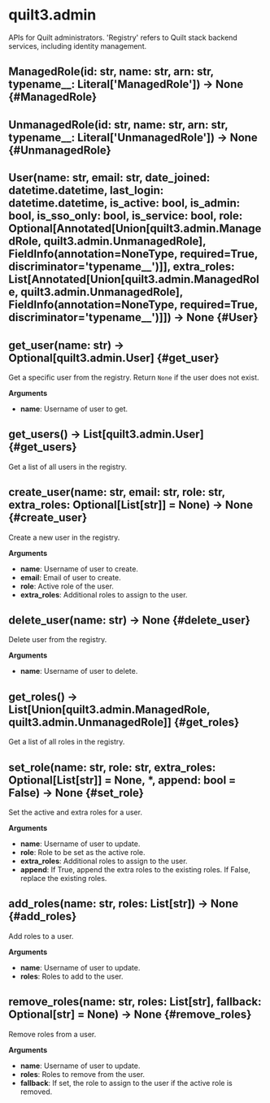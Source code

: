 
# quilt3.admin

APIs for Quilt administrators. 'Registry' refers to Quilt stack backend services, including identity management.


## ManagedRole(id: str, name: str, arn: str, typename\_\_: Literal['ManagedRole']) -> None  {#ManagedRole}


## UnmanagedRole(id: str, name: str, arn: str, typename\_\_: Literal['UnmanagedRole']) -> None  {#UnmanagedRole}


## User(name: str, email: str, date\_joined: datetime.datetime, last\_login: datetime.datetime, is\_active: bool, is\_admin: bool, is\_sso\_only: bool, is\_service: bool, role: Optional[Annotated[Union[quilt3.admin.ManagedRole, quilt3.admin.UnmanagedRole], FieldInfo(annotation=NoneType, required=True, discriminator='typename\_\_')]], extra\_roles: List[Annotated[Union[quilt3.admin.ManagedRole, quilt3.admin.UnmanagedRole], FieldInfo(annotation=NoneType, required=True, discriminator='typename\_\_')]]) -> None  {#User}


## get\_user(name: str) -> Optional[quilt3.admin.User]  {#get\_user}

Get a specific user from the registry. Return `None` if the user does not exist.

__Arguments__

* __name__:  Username of user to get.


## get\_users() -> List[quilt3.admin.User]  {#get\_users}

Get a list of all users in the registry.


## create\_user(name: str, email: str, role: str, extra\_roles: Optional[List[str]] = None) -> None  {#create\_user}

Create a new user in the registry.

__Arguments__

* __name__:  Username of user to create.
* __email__:  Email of user to create.
* __role__:  Active role of the user.
* __extra_roles__:  Additional roles to assign to the user.


## delete\_user(name: str) -> None  {#delete\_user}

Delete user from the registry.

__Arguments__

* __name__:  Username of user to delete.


## get\_roles() -> List[Union[quilt3.admin.ManagedRole, quilt3.admin.UnmanagedRole]]  {#get\_roles}

Get a list of all roles in the registry.


## set\_role(name: str, role: str, extra\_roles: Optional[List[str]] = None, \*, append: bool = False) -> None  {#set\_role}

Set the active and extra roles for a user.

__Arguments__

* __name__:  Username of user to update.
* __role__:  Role to be set as the active role.
* __extra_roles__:  Additional roles to assign to the user.
* __append__:  If True, append the extra roles to the existing roles. If False, replace the existing roles.


## add\_roles(name: str, roles: List[str]) -> None  {#add\_roles}

Add roles to a user.

__Arguments__

* __name__:  Username of user to update.
* __roles__:  Roles to add to the user.


## remove\_roles(name: str, roles: List[str], fallback: Optional[str] = None) -> None  {#remove\_roles}

Remove roles from a user.

__Arguments__

* __name__:  Username of user to update.
* __roles__:  Roles to remove from the user.
* __fallback__:  If set, the role to assign to the user if the active role is removed.

